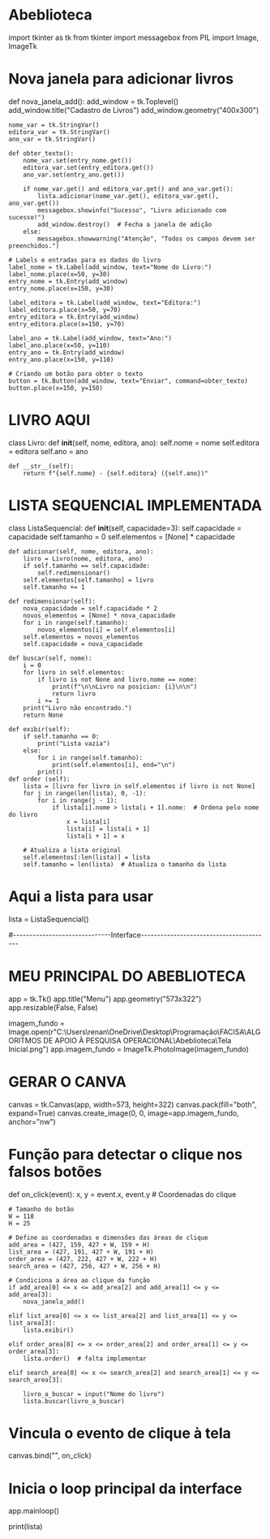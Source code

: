 ﻿# Abeblioteca

import tkinter as tk
from tkinter import messagebox
from PIL import Image, ImageTk

# Nova janela para adicionar livros
def nova_janela_add():
    add_window = tk.Toplevel()
    add_window.title("Cadastro de Livros")
    add_window.geometry("400x300")

    nome_var = tk.StringVar()
    editora_var = tk.StringVar()
    ano_var = tk.StringVar()

    def obter_texto():
        nome_var.set(entry_nome.get())
        editora_var.set(entry_editora.get())
        ano_var.set(entry_ano.get())

        if nome_var.get() and editora_var.get() and ano_var.get():
            lista.adicionar(nome_var.get(), editora_var.get(), ano_var.get())
            messagebox.showinfo("Sucesso", "Livro adicionado com sucesso!")
            add_window.destroy()  # Fecha a janela de adição
        else:
            messagebox.showwarning("Atenção", "Todos os campos devem ser preenchidos.")

    # Labels e entradas para os dados do livro
    label_nome = tk.Label(add_window, text="Nome do Livro:")
    label_nome.place(x=50, y=30)
    entry_nome = tk.Entry(add_window)
    entry_nome.place(x=150, y=30)

    label_editora = tk.Label(add_window, text="Editora:")
    label_editora.place(x=50, y=70)
    entry_editora = tk.Entry(add_window)
    entry_editora.place(x=150, y=70)

    label_ano = tk.Label(add_window, text="Ano:")
    label_ano.place(x=50, y=110)
    entry_ano = tk.Entry(add_window)
    entry_ano.place(x=150, y=110)

    # Criando um botão para obter o texto
    button = tk.Button(add_window, text="Enviar", command=obter_texto)
    button.place(x=150, y=150)

# LIVRO AQUI
class Livro:
    def __init__(self, nome, editora, ano):
        self.nome = nome
        self.editora = editora
        self.ano = ano

    def __str__(self):
        return f"{self.nome} - {self.editora} ({self.ano})"

# LISTA SEQUENCIAL IMPLEMENTADA
class ListaSequencial:
    def __init__(self, capacidade=3):
        self.capacidade = capacidade
        self.tamanho = 0
        self.elementos = [None] * capacidade

    def adicionar(self, nome, editora, ano):
        livro = Livro(nome, editora, ano)
        if self.tamanho == self.capacidade:
            self.redimensionar()
        self.elementos[self.tamanho] = livro
        self.tamanho += 1

    def redimensionar(self):
        nova_capacidade = self.capacidade * 2
        novos_elementos = [None] * nova_capacidade
        for i in range(self.tamanho):
            novos_elementos[i] = self.elementos[i]
        self.elementos = novos_elementos
        self.capacidade = nova_capacidade

    def buscar(self, nome):
        i = 0
        for livro in self.elementos:
            if livro is not None and livro.nome == nome:
                print(f"\n\nLivro na posicion: {i}\n\n")
                return livro
            i += 1
        print("Livro não encontrado.")
        return None

    def exibir(self):
        if self.tamanho == 0:
            print("Lista vazia")
        else:
            for i in range(self.tamanho):
                print(self.elementos[i], end="\n")
            print()
    def order (self):
        lista = [livro for livro in self.elementos if livro is not None]
        for j in range(len(lista), 0, -1):
            for i in range(j - 1):
                if lista[i].nome > lista[i + 1].nome:  # Ordena pelo nome do livro
                    x = lista[i]
                    lista[i] = lista[i + 1]
                    lista[i + 1] = x

        # Atualiza a lista original
        self.elementos[:len(lista)] = lista
        self.tamanho = len(lista)  # Atualiza o tamanho da lista
# Aqui a lista para usar
lista = ListaSequencial()

#------------------------------Interface----------------------------------------
# MEU PRINCIPAL DO ABEBLIOTECA
app = tk.Tk()
app.title("Menu")
app.geometry("573x322")
app.resizable(False, False)

imagem_fundo = Image.open(r"C:\Users\renan\OneDrive\Desktop\Programação\FACISA\ALGORITMOS DE APOIO À PESQUISA OPERACIONAL\Abeblioteca\Tela Inicial.png")
app.imagem_fundo = ImageTk.PhotoImage(imagem_fundo)

# GERAR O CANVA
canvas = tk.Canvas(app, width=573, height=322)
canvas.pack(fill="both", expand=True)
canvas.create_image(0, 0, image=app.imagem_fundo, anchor="nw")

# Função para detectar o clique nos falsos botões
def on_click(event):
    x, y = event.x, event.y  # Coordenadas do clique

    # Tamanho do botão
    W = 118
    H = 25

    # Define as coordenadas e dimensões das áreas de clique
    add_area = (427, 159, 427 + W, 159 + H)
    list_area = (427, 191, 427 + W, 191 + H)
    order_area = (427, 222, 427 + W, 222 + H)
    search_area = (427, 256, 427 + W, 256 + H)

    # Condiciona a área ao clique da função
    if add_area[0] <= x <= add_area[2] and add_area[1] <= y <= add_area[3]:
        nova_janela_add()  

    elif list_area[0] <= x <= list_area[2] and list_area[1] <= y <= list_area[3]:
        lista.exibir()

    elif order_area[0] <= x <= order_area[2] and order_area[1] <= y <= order_area[3]:
        lista.order()  # falta implementar

    elif search_area[0] <= x <= search_area[2] and search_area[1] <= y <= search_area[3]:
        
        livro_a_buscar = input("Nome do livro")
        lista.buscar(livro_a_buscar)  

# Vincula o evento de clique à tela
canvas.bind("<Button-1>", on_click)

# Inicia o loop principal da interface
app.mainloop()

print(lista)
